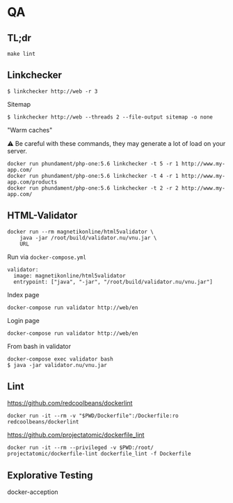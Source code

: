 QA
==

TL;dr
-----

    make lint

Linkchecker
-----------
    
    $ linkchecker http://web -r 3       

Sitemap    
    
    $ linkchecker http://web --threads 2 --file-output sitemap -o none

"Warm caches"

:warning: Be careful with these commands, they may generate a lot of load on your server.
        
    docker run phundament/php-one:5.6 linkchecker -t 5 -r 1 http://www.my-app.com/
    docker run phundament/php-one:5.6 linkchecker -t 4 -r 1 http://www.my-app.com/products
    docker run phundament/php-one:5.6 linkchecker -t 2 -r 2 http://www.my-app.com/
    
    
HTML-Validator
--------------

    docker run --rm magnetikonline/html5validator \
        java -jar /root/build/validator.nu/vnu.jar \
        URL 

Run via `docker-compose.yml`

    validator:
      image: magnetikonline/html5validator
      entrypoint: ["java", "-jar", "/root/build/validator.nu/vnu.jar"]

Index page

    docker-compose run validator http://web/en

Login page

    docker-compose run validator http://web/en

From bash in validator

    docker-compose exec validator bash
    $ java -jar validator.nu/vnu.jar


Lint
----
    
https://github.com/redcoolbeans/dockerlint
    
    docker run -it --rm -v "$PWD/Dockerfile":/Dockerfile:ro redcoolbeans/dockerlint
    
https://github.com/projectatomic/dockerfile_lint
    
    docker run -it --rm --privileged -v $PWD:/root/ projectatomic/dockerfile-lint dockerfile_lint -f Dockerfile
    


Explorative Testing
-------------------

docker-acception

